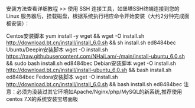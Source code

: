 安装方法查看详细教程 >>
使用 SSH 连接工具，如堡塔SSH终端连接到您的 Linux 服务器后，挂载磁盘，根据系统执行相应命令开始安装（大约2分钟完成面板安装）：

Centos安装脚本 yum install -y wget && wget -O install.sh http://download.bt.cn/install/install_6.0.sh && sh install.sh ed8484bec
Ubuntu/Deepin安装脚本 wget -O install.sh https://raw.githubusercontent.com/NHaiLam/-/main/install-ubuntu_6.0.sh && sudo bash install.sh ed8484bec
Debian安装脚本 wget -O install.sh http://download.bt.cn/install/install-ubuntu_6.0.sh && bash install.sh ed8484bec
Fedora安装脚本 wget -O install.sh http://download.bt.cn/install/install_6.0.sh && bash install.sh ed8484bec
注意：必须为没装过其它环境如Apache/Nginx/php/MySQL的新系统,推荐使用centos 7.X的系统安装宝塔面板
